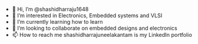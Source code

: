 - 👋 Hi, I’m @shashidharraju1648
- 👀 I’m interested in Electronics, Embedded systems and VLSI
- 🌱 I’m currently learning how to learn
- 💞️ I’m looking to collaborate on embedded designs and electronics
- 📫 How to reach me shashidharrajuneelakantam is my LinkedIn portfolio

<!---
shashidharraju1648/shashidharraju1648 is a ✨ special ✨ repository because its `README.md` (this file) appears on your GitHub profile.
You can click the Preview link to take a look at your changes.
--->
